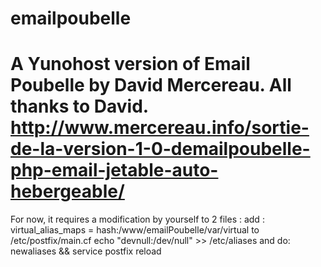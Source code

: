 emailpoubelle
=============
A Yunohost version of Email Poubelle by David Mercereau. All thanks to David. 
http://www.mercereau.info/sortie-de-la-version-1-0-demailpoubelle-php-email-jetable-auto-hebergeable/
=============
For now, it requires a modification by yourself to 2 files : 
add : virtual_alias_maps = hash:/www/emailPoubelle/var/virtual to /etc/postfix/main.cf
echo "devnull:/dev/null" >> /etc/aliases
and do: newaliases && service postfix reload
